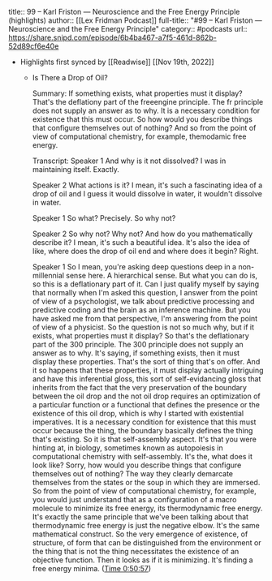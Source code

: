 title:: 99 – Karl Friston —  Neuroscience and the Free Energy Principle (highlights)
author:: [[Lex Fridman Podcast]]
full-title:: "\#99 – Karl Friston —  Neuroscience and the Free Energy Principle"
category:: #podcasts
url:: https://share.snipd.com/episode/6b4ba467-a7f5-461d-862b-52d89cf6e40e

- Highlights first synced by [[Readwise]] [[Nov 19th, 2022]]
	- Is There a Drop of Oil?
	  
	  Summary:
	  If something exists, what properties must it display? That's the deflationy part of the freeengine principle. The fr principle does not supply an answer as to why. It is a necessary condition for existence that this must occur. So how would you describe things that configure themselves out of nothing? And so from the point of view of computational chemistry, for example,  themodamic free energy.
	  
	  Transcript:
	  Speaker 1
	  And why is it not dissolved? I was in maintaining itself. Exactly.
	  
	  Speaker 2
	  What actions is it? I mean, it's such a fascinating idea of a drop of oil and I guess it would dissolve in water, it wouldn't dissolve in water.
	  
	  Speaker 1
	  So what? Precisely. So why not?
	  
	  Speaker 2
	  So why not? Why not? And how do you mathematically describe it? I mean, it's such a beautiful idea. It's also the idea of like, where does the drop of oil end and where does it begin? Right.
	  
	  Speaker 1
	  So I mean, you're asking deep questions deep in a non-millennial sense here. A hierarchical sense. But what you can do is, so this is a deflationary part of it. Can I just qualify myself by saying that normally when I'm asked this question, I answer from the point of view of a psychologist, we talk about predictive processing and predictive coding and the brain as an inference machine. But you have asked me from that perspective, I'm answering from the point of view of a physicist. So the question is not so much why, but if it exists, what properties must it display? So that's the deflationary part of the 300 principle. The 300 principle does not supply an answer as to why. It's saying, if something exists, then it must display these properties. That's the sort of thing that's on offer. And it so happens that these properties, it must display actually intriguing and have this inferential gloss, this sort of self-evidancing gloss that inherits from the fact that the very preservation of the boundary between the oil drop and the not oil drop requires an optimization of a particular function or a functional that defines the presence or the existence of this oil drop, which is why I started with existential imperatives. It is a necessary condition for existence that this must occur because the thing, the boundary basically defines the thing that's existing. So it is that self-assembly aspect. It's that you were hinting at, in biology, sometimes known as autopoiesis in computational chemistry with self-assembly. It's the, what does it look like? Sorry, how would you describe things that configure themselves out of nothing? The way they clearly demarcate themselves from the states or the soup in which they are immersed. So from the point of view of computational chemistry, for example, you would just understand that as a configuration of a macro molecule to minimize its free energy, its thermodynamic free energy. It's exactly the same principle that we've been talking about that thermodynamic free energy is just the negative elbow. It's the same mathematical construct. So the very emergence of existence, of structure, of form that can be distinguished from the environment or the thing that is not the thing necessitates the existence of an objective function. Then it looks as if it is minimizing. It's finding a free energy minima. ([Time 0:50:57](https://share.snipd.com/snip/82143a65-6c3e-4fae-857b-20bed96a8f40))